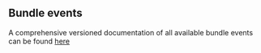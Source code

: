 ## Bundle events

A comprehensive versioned documentation of all available bundle events can be found [here](https://www.oskari.org/api/events)
